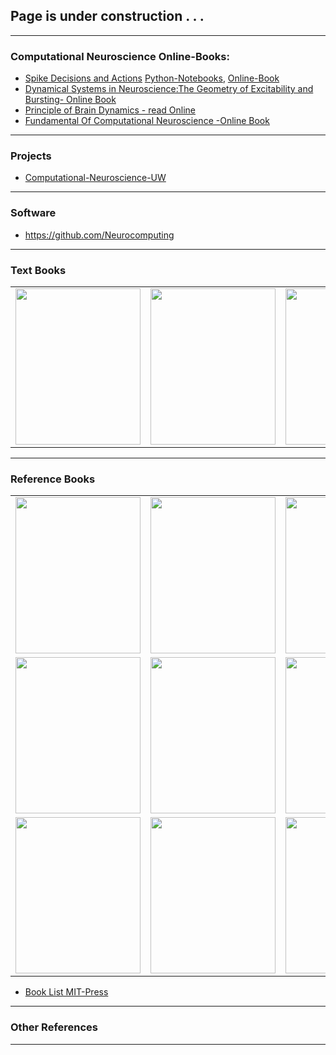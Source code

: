 
## Page is under construction . . . 

------------------

### Computational Neuroscience Online-Books:
* [Spike Decisions and Actions](http://www.cvr.yorku.ca/webpages/spikes.pdf) [Python-Notebooks](https://github.com/Ddfulton/neuroscience-notebooks), [Online-Book](http://www.gbv.de/dms/ilmenau/toc/268832722.PDF)
* [Dynamical Systems in Neuroscience:The Geometry of Excitability and Bursting- Online Book](http://www.gbv.de/dms/ilmenau/toc/268832722.PDF) 
* [Principle of Brain Dynamics - read Online](http://cognet.mit.edu/book/principles-of-brain-dynamics)
* [Fundamental Of Computational Neuroscience -Online Book](http://cbcis.ttu.edu/ep/old_netra_site/papers/restricted/Phill_Book/chapter_01_fundamentals.pdf)



-----------------------

### Projects
* [Computational-Neuroscience-UW](https://github.com/ConscioX/Computational-Neuroscience-UW)

---------------------------

### Software
* https://github.com/Neurocomputing


----------------------------

### Text Books
|   |   |   |   |
| --- | --- | --- | --- |
|<img src = "https://images-na.ssl-images-amazon.com/images/I/51FJ5q-6IiL._SX350_BO1,204,203,200_.jpg" width="200" height="250" /> | <img src = "https://mitpress.mit.edu/sites/default/files/imagecache/booklist_default/9780262514200.jpg" width="200" height="250" />  |<img src = "https://mitpress.mit.edu/sites/default/files/imagecache/booklist_default/9780262017640.jpg" width="200" height="250" /> | <img src = "https://images-na.ssl-images-amazon.com/images/I/51-18jerSdL._SX327_BO1,204,203,200_.jpg" width="200" height="250" />| 
 


----------------

### Reference Books

|   |   |   |   |
  | --- | --- | --- | --- |
 |<img src = "https://images-na.ssl-images-amazon.com/images/I/51dGnJ63TaL._SX382_BO1,204,203,200_.jpg" width="200" height="250" /> | <img src = "https://images-na.ssl-images-amazon.com/images/I/41xuLZ%2BZi%2BL._SX304_BO1,204,203,200_.jpg" width="200" height="250" />  |<img src = "https://mitpress.mit.edu/sites/default/files/imagecache/booklist_default/9780262541855.jpg" width="200" height="250" /> | <img src = "https://mitpress.mit.edu/sites/default/files/imagecache/booklist_default/9780262028615.jpg" width="200" height="250" />| 
 |<img src = "https://mitpress.mit.edu/sites/default/files/imagecache/booklist_default/9780262034968_1.jpg" width="200" height="250" /> | <img src = "https://mitpress.mit.edu/sites/default/files/imagecache/booklist_default/9780262034722.jpg" width="200" height="250" />  |<img src = "https://images.springer.com/sgw/journals/medium/13408.jpg" width="200" height="250" /> |<img src = "https://mitpress.mit.edu/sites/default/files/imagecache/booklist_default/9780262013277.jpg" width="200" height="250" />|
 |<img src = "https://mitpress.mit.edu/sites/default/files/imagecache/booklist_default/9780262550604.jpg" width="200" height="250" /> | <img src = "https://mitpress.mit.edu/sites/default/files/imagecache/booklist_default/9780262650601.jpg" width="200" height="250" />  |<img src = "https://mitpress.mit.edu/sites/default/files/imagecache/booklist_default/9780262681087.jpg" width="200" height="250" /> | <img src = "https://mitpress.mit.edu/sites/default/files/imagecache/booklist_default/9780262193566.jpg" width="200" height="250" />|  

* [Book List MIT-Press](https://mitpress.mit.edu/category/series/computational-neuroscience)

-------------------------------

### Other References

----------------------------------










